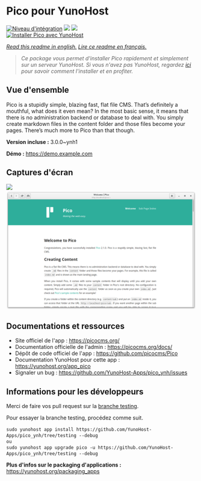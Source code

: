 # Pico pour YunoHost

[![Niveau d'intégration](https://dash.yunohost.org/integration/pico.svg)](https://dash.yunohost.org/appci/app/pico) ![](https://ci-apps.yunohost.org/ci/badges/pico.status.svg) ![](https://ci-apps.yunohost.org/ci/badges/pico.maintain.svg)  
[![Installer Pico avec YunoHost](https://install-app.yunohost.org/install-with-yunohost.svg)](https://install-app.yunohost.org/?app=pico)

*[Read this readme in english.](./README.md)*
*[Lire ce readme en français.](./README_fr.md)*

> *Ce package vous permet d'installer Pico rapidement et simplement sur un serveur YunoHost.
Si vous n'avez pas YunoHost, regardez [ici](https://yunohost.org/#/install) pour savoir comment l'installer et en profiter.*

## Vue d'ensemble

Pico is a stupidly simple, blazing fast, flat file CMS. That’s definitely a mouthful, what does it even mean? In the most basic sense, it means that there is no administration backend or database to deal with. You simply create markdown files in the content folder and those files become your pages. There’s much more to Pico than that though.

**Version incluse :** 3.0.0~ynh1

**Démo :** https://demo.example.com

## Captures d'écran

![](./doc/screenshots/.DS_Store)
![](./doc/screenshots/68747470733a2f2f7069636f636d732e6769746875622e696f2f73637265656e73686f74732f7069636f2d32312e706e67.png)

## Documentations et ressources

* Site officiel de l'app : https://picocms.org/
* Documentation officielle de l'admin : https://picocms.org/docs/
* Dépôt de code officiel de l'app : https://github.com/picocms/Pico
* Documentation YunoHost pour cette app : https://yunohost.org/app_pico
* Signaler un bug : https://github.com/YunoHost-Apps/pico_ynh/issues

## Informations pour les développeurs

Merci de faire vos pull request sur la [branche testing](https://github.com/YunoHost-Apps/pico_ynh/tree/testing).

Pour essayer la branche testing, procédez comme suit.
```
sudo yunohost app install https://github.com/YunoHost-Apps/pico_ynh/tree/testing --debug
ou
sudo yunohost app upgrade pico -u https://github.com/YunoHost-Apps/pico_ynh/tree/testing --debug
```

**Plus d'infos sur le packaging d'applications :** https://yunohost.org/packaging_apps